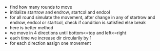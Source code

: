 * find how many rounds to move
* initialize startrow and endrow, startcol and endcol
* for all round simulate the movement, after change in any of startrow and endrow, endcol or startcol, check if condition is satisfied else break
​
​
* here is better method
* we move in 4 directions until bottom<=top and left<=right
* each time we increase dir circularily by 1
* for each direction assign one movement